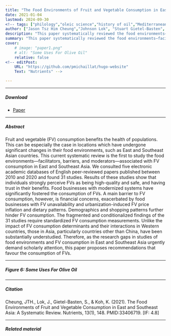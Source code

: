 ```yaml
---
title: "The Food Environments of Fruit and Vegetable Consumption in East and Southeast Asia: A Systematic Review." 
date: 2021-01-04
lastmod: 2024-09-30
<!-- tags: ["philology","oleic science","history of oil","Mediterranean world"] -->
author: ["Jason Tsz Him Cheung","Johnson Lok", "Stuart Gietel-Basten", "Keumseok Koh"]
description: "This paper systematically reviewed the food environments—facilitators, barriers, and moderators—associated with FV consumption in East and Southeast Asia." 
summary: "This paper systematically reviewed the food environments—facilitators, barriers, and moderators—associated with FV consumption in East and Southeast Asia." 
cover:
    # image: "paper1.png"
    # alt: "Some Uses For Olive Oil"
    relative: false
<!-- editPost:
    URL: "https://github.com/pmichaillat/hugo-website"
    Text: "Nutrients" -->

---
```


---

##### Download

+ [Paper](paper1.pdf)
<!-- + [Online appendix](appendix1.pdf) 
 + [Code and data](https://github.com/pmichaillat/feru)
 -->

---

##### Abstract

Fruit and vegetable (FV) consumption benefits the health of populations. This can be especially the case in locations which have undergone significant changes in their food environments, such as East and Southeast Asian countries. This current systematic review is the first to study the food environments—facilitators, barriers, and moderators—associated with FV consumption in East and Southeast Asia. We consulted five electronic academic databases of English peer-reviewed papers published between 2010 and 2020 and found 31 studies. Results of these studies show that individuals strongly perceive FVs as being high-quality and safe, and having trust in their benefits. Food businesses with modernized systems have significantly fostered the consumption of FVs. A main barrier to FV consumption, however, is financial concerns, exacerbated by food businesses with FV unavailability and urbanization-induced FV price inflation and dietary patterns. Demographics and shopping patterns further hinder FV consumption. The fragmented and conditionalized findings of the 31 studies require standardized FV consumption measurements. Unlike the impact of FV consumption determinants and their interactions in Western countries, those in Asia, particularly countries other than China, have been substantially understudied. Therefore, as the research gaps in studies of food environments and FV consumption in East and Southeast Asia urgently demand scholarly attention, this paper proposes recommendations that favour the consumption of FVs.

---

##### Figure 6: Some Uses For Olive Oil

<!-- ![](paper1.png)
-->
---

##### Citation

Cheung, JTH., Lok, J., Gietel-Basten, S., & Koh, K. (2021). The Food Environments of Fruit and Vegetable Consumption in East and Southeast Asia: A Systematic Review. Nutrients, 13(1), 148. PMID:33406719. [IF: 4.8]

<!--
```BibTeX
@article{UI13,
author = {Cheung, JTH., Lok, J., Gietel-Basten, S., & Koh, K.},
year = {2021},
title ={The Food Environments of Fruit and Vegetable Consumption in East and Southeast Asia: A Systematic Review.},
journal = {Nutrients},
volume = {13},
number = {1},
pages = {148},
url = {https://www.ncbi.nlm.nih.gov/pmc/articles/PMC7824134/}
```
-->
---

##### Related material

<!-- + [Presentation slides](presentation1.pdf)
 + [Summary of the paper](https://www.penguinrandomhouse.com/books/110403/unusual-uses-for-olive-oil-by-alexander-mccall-smith/) -->
